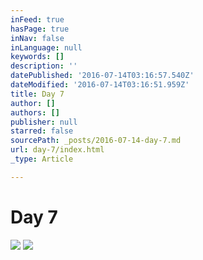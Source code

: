 ```yaml
---
inFeed: true
hasPage: true
inNav: false
inLanguage: null
keywords: []
description: ''
datePublished: '2016-07-14T03:16:57.540Z'
dateModified: '2016-07-14T03:16:51.959Z'
title: Day 7
author: []
authors: []
publisher: null
starred: false
sourcePath: _posts/2016-07-14-day-7.md
url: day-7/index.html
_type: Article

---
```

# Day 7
![](https://the-grid-user-content.s3-us-west-2.amazonaws.com/27b56bc0-48f2-4750-ac1d-565281d57bde.jpg)
![](https://the-grid-user-content.s3-us-west-2.amazonaws.com/4555dc96-987f-488b-9b71-029ea62491f1.jpg)